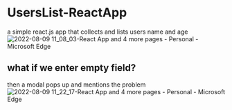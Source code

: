# UsersList-ReactApp
a simple react.js app that collects and lists users name and age
<br/>
![2022-08-09 11_08_03-React App and 4 more pages - Personal - Microsoft​ Edge](https://user-images.githubusercontent.com/34205377/183583427-d754df41-e30b-44cd-81c8-bfabcf34011d.png)

## what if we enter empty field?
then a modal pops up and mentions the problem
<br/>
![2022-08-09 11_22_17-React App and 4 more pages - Personal - Microsoft​ Edge](https://user-images.githubusercontent.com/34205377/183583628-a7433619-34dd-4192-88c1-fd0f140cd0c8.png)
